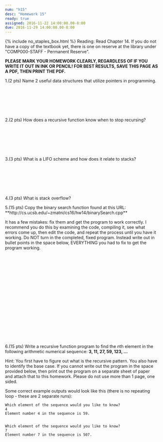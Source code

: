 ```yaml
---
num: "h15"
desc: "Homework 15"
ready: true
assigned: 2016-11-22 14:00:00.00-8:00
due: 2016-11-29 14:00:00.00-8:00
---
```

{% include no_staples_box.html %}
Reading: Read Chapter 14. If you do not have a copy of the textbook yet, there is one on reserve at the library under "COMP000-STAFF - Permanent Reserve".

<b>PLEASE MARK YOUR HOMEWORK CLEARLY, REGARDLESS OF IF YOU WRITE IT OUT IN INK OR PENCIL! FOR BEST RESULTS, SAVE THIS PAGE AS A PDF, THEN PRINT THE PDF.</b>

1.(2 pts) Name 2 useful data structures that utilize pointers in programming.
<div style="margin-bottom:8em"></div>

2.(2 pts) How does a recursive function know when to stop recursing?
<div style="margin-bottom:8em"></div>

3.(3 pts) What is a LIFO scheme and how does it relate to stacks?
<div style="margin-bottom:8em"></div>

4.(3 pts) What is stack overflow?

<div class="pagebreak"></div>

<div markdown="1">
5.(15 pts) Copy the binary search function found at this URL:
**http://cs.ucsb.edu/~zmatni/cs16/hw14/binarySearch.cpp**

It has a few mistakes: fix them and get the program to work correctly. I recommend you do this by examining the code, compiling it, see what errors come up, then edit the code, and repeat the process until you have it working.
Do NOT turn in the completed, fixed program. Instead write out in bullet points in the space below, EVERYTHING you had to fix to get the program working.
<div style="margin-bottom:22em"></div>

6.(15 pts) Write a recursive function program to find the *n*th element in the following arithmetic numerical sequence: **3, 11, 27, 59, 123, ...**

Hint: You first have to figure out what is the recursive pattern. You also have to identify the base case. If you cannot write out the program in the space provided below, then print out the program on a separate sheet of paper and attach that to this homework. Please do not use more than 1 page, one sided.

Some correct example outputs would look like this (there is no repeating loop - these are 2 separate runs):

```
Which element of the sequence would you like to know?
4
Element number 4 in the sequence is 59.


Which element of the sequence would you like to know?
7
Element number 7 in the sequence is 507.
```

</div>
